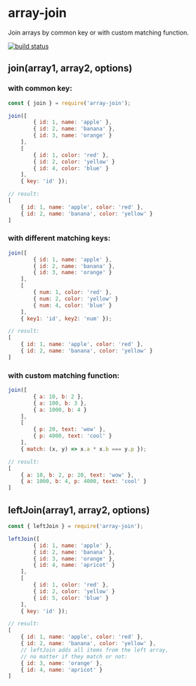 # array-join
Join arrays by common key or with custom matching function.

[![build status](https://img.shields.io/travis/iredchuk/array-join/master.svg?style=flat-square)](https://travis-ci.org/iredchuk/array-join)

## join(array1, array2, options)
### with common key:
~~~js
const { join } = require('array-join');

join([
		{ id: 1, name: 'apple' },
		{ id: 2, name: 'banana' },
		{ id: 3, name: 'orange' }
	],
	[
		{ id: 1, color: 'red' },
		{ id: 2, color: 'yellow' }
		{ id: 4, color: 'blue' }
	],
	{ key: 'id' });

// result:
[
	{ id: 1, name: 'apple', color: 'red' },
	{ id: 2, name: 'banana', color: 'yellow' }
]
~~~

### with different matching keys:
~~~js
join([
		{ id: 1, name: 'apple' },
		{ id: 2, name: 'banana' },
		{ id: 3, name: 'orange' }
	],
	[
		{ num: 1, color: 'red' },
		{ num: 2, color: 'yellow' }
		{ num: 4, color: 'blue' }
	],
	{ key1: 'id', key2: 'num' });

// result:
[
	{ id: 1, name: 'apple', color: 'red' },
	{ id: 2, name: 'banana', color: 'yellow' }
]
~~~

### with custom matching function:
~~~js
join([
		{ a: 10, b: 2 },
		{ a: 100, b: 3 },
		{ a: 1000, b: 4 }
	],
	[
		{ p: 20, text: 'wow' },
		{ p: 4000, text: 'cool' }
	],
	{ match: (x, y) => x.a * x.b === y.p });

// result:
[
	{ a: 10, b: 2, p: 20, text: 'wow' },
	{ a: 1000, b: 4, p: 4000, text: 'cool' }
]
~~~

## leftJoin(array1, array2, options)
~~~js
const { leftJoin } = require('array-join');

leftJoin([
		{ id: 1, name: 'apple' },
		{ id: 2, name: 'banana' },
		{ id: 3, name: 'orange' },
		{ id: 4, name: 'apricot' }
	],
	[
		{ id: 1, color: 'red' },
		{ id: 2, color: 'yellow' }
		{ id: 5, color: 'blue' }
	],
	{ key: 'id' });

// result:
[
	{ id: 1, name: 'apple', color: 'red' },
	{ id: 2, name: 'banana', color: 'yellow' },
	// leftJoin adds all items from the left array,
	// no matter if they match or not:
	{ id: 3, name: 'orange' },
	{ id: 4, name: 'apricot' }
]
~~~

